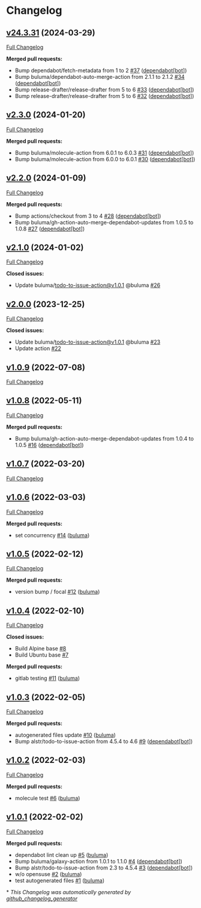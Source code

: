 # Changelog

## [v24.3.31](https://github.com/buluma/ansible-role-forensics/tree/v24.3.31) (2024-03-29)

[Full Changelog](https://github.com/buluma/ansible-role-forensics/compare/v2.3.0...v24.3.31)

**Merged pull requests:**

- Bump dependabot/fetch-metadata from 1 to 2 [\#37](https://github.com/buluma/ansible-role-forensics/pull/37) ([dependabot[bot]](https://github.com/apps/dependabot))
- Bump buluma/dependabot-auto-merge-action from 2.1.1 to 2.1.2 [\#34](https://github.com/buluma/ansible-role-forensics/pull/34) ([dependabot[bot]](https://github.com/apps/dependabot))
- Bump release-drafter/release-drafter from 5 to 6 [\#33](https://github.com/buluma/ansible-role-forensics/pull/33) ([dependabot[bot]](https://github.com/apps/dependabot))
- Bump release-drafter/release-drafter from 5 to 6 [\#32](https://github.com/buluma/ansible-role-forensics/pull/32) ([dependabot[bot]](https://github.com/apps/dependabot))

## [v2.3.0](https://github.com/buluma/ansible-role-forensics/tree/v2.3.0) (2024-01-20)

[Full Changelog](https://github.com/buluma/ansible-role-forensics/compare/v2.2.0...v2.3.0)

**Merged pull requests:**

- Bump buluma/molecule-action from 6.0.1 to 6.0.3 [\#31](https://github.com/buluma/ansible-role-forensics/pull/31) ([dependabot[bot]](https://github.com/apps/dependabot))
- Bump buluma/molecule-action from 6.0.0 to 6.0.1 [\#30](https://github.com/buluma/ansible-role-forensics/pull/30) ([dependabot[bot]](https://github.com/apps/dependabot))

## [v2.2.0](https://github.com/buluma/ansible-role-forensics/tree/v2.2.0) (2024-01-09)

[Full Changelog](https://github.com/buluma/ansible-role-forensics/compare/v2.1.0...v2.2.0)

**Merged pull requests:**

- Bump actions/checkout from 3 to 4 [\#28](https://github.com/buluma/ansible-role-forensics/pull/28) ([dependabot[bot]](https://github.com/apps/dependabot))
- Bump buluma/gh-action-auto-merge-dependabot-updates from 1.0.5 to 1.0.8 [\#27](https://github.com/buluma/ansible-role-forensics/pull/27) ([dependabot[bot]](https://github.com/apps/dependabot))

## [v2.1.0](https://github.com/buluma/ansible-role-forensics/tree/v2.1.0) (2024-01-02)

[Full Changelog](https://github.com/buluma/ansible-role-forensics/compare/v2.0.0...v2.1.0)

**Closed issues:**

- Update buluma/todo-to-issue-action@v1.0.1 @buluma [\#26](https://github.com/buluma/ansible-role-forensics/issues/26)

## [v2.0.0](https://github.com/buluma/ansible-role-forensics/tree/v2.0.0) (2023-12-25)

[Full Changelog](https://github.com/buluma/ansible-role-forensics/compare/v1.0.9...v2.0.0)

**Closed issues:**

- Update buluma/todo-to-issue-action@v1.0.1 @buluma [\#23](https://github.com/buluma/ansible-role-forensics/issues/23)
- Update action [\#22](https://github.com/buluma/ansible-role-forensics/issues/22)

## [v1.0.9](https://github.com/buluma/ansible-role-forensics/tree/v1.0.9) (2022-07-08)

[Full Changelog](https://github.com/buluma/ansible-role-forensics/compare/v1.0.8...v1.0.9)

## [v1.0.8](https://github.com/buluma/ansible-role-forensics/tree/v1.0.8) (2022-05-11)

[Full Changelog](https://github.com/buluma/ansible-role-forensics/compare/v1.0.7...v1.0.8)

**Merged pull requests:**

- Bump buluma/gh-action-auto-merge-dependabot-updates from 1.0.4 to 1.0.5 [\#16](https://github.com/buluma/ansible-role-forensics/pull/16) ([dependabot[bot]](https://github.com/apps/dependabot))

## [v1.0.7](https://github.com/buluma/ansible-role-forensics/tree/v1.0.7) (2022-03-20)

[Full Changelog](https://github.com/buluma/ansible-role-forensics/compare/v1.0.6...v1.0.7)

## [v1.0.6](https://github.com/buluma/ansible-role-forensics/tree/v1.0.6) (2022-03-03)

[Full Changelog](https://github.com/buluma/ansible-role-forensics/compare/v1.0.5...v1.0.6)

**Merged pull requests:**

- set concurrency [\#14](https://github.com/buluma/ansible-role-forensics/pull/14) ([buluma](https://github.com/buluma))

## [v1.0.5](https://github.com/buluma/ansible-role-forensics/tree/v1.0.5) (2022-02-12)

[Full Changelog](https://github.com/buluma/ansible-role-forensics/compare/v1.0.4...v1.0.5)

**Merged pull requests:**

- version bump / focal [\#12](https://github.com/buluma/ansible-role-forensics/pull/12) ([buluma](https://github.com/buluma))

## [v1.0.4](https://github.com/buluma/ansible-role-forensics/tree/v1.0.4) (2022-02-10)

[Full Changelog](https://github.com/buluma/ansible-role-forensics/compare/v1.0.3...v1.0.4)

**Closed issues:**

- Build Alpine base [\#8](https://github.com/buluma/ansible-role-forensics/issues/8)
- Build Ubuntu base [\#7](https://github.com/buluma/ansible-role-forensics/issues/7)

**Merged pull requests:**

- gitlab testing [\#11](https://github.com/buluma/ansible-role-forensics/pull/11) ([buluma](https://github.com/buluma))

## [v1.0.3](https://github.com/buluma/ansible-role-forensics/tree/v1.0.3) (2022-02-05)

[Full Changelog](https://github.com/buluma/ansible-role-forensics/compare/v1.0.2...v1.0.3)

**Merged pull requests:**

- autogenerated files update [\#10](https://github.com/buluma/ansible-role-forensics/pull/10) ([buluma](https://github.com/buluma))
- Bump alstr/todo-to-issue-action from 4.5.4 to 4.6 [\#9](https://github.com/buluma/ansible-role-forensics/pull/9) ([dependabot[bot]](https://github.com/apps/dependabot))

## [v1.0.2](https://github.com/buluma/ansible-role-forensics/tree/v1.0.2) (2022-02-03)

[Full Changelog](https://github.com/buluma/ansible-role-forensics/compare/v1.0.1...v1.0.2)

**Merged pull requests:**

- molecule test [\#6](https://github.com/buluma/ansible-role-forensics/pull/6) ([buluma](https://github.com/buluma))

## [v1.0.1](https://github.com/buluma/ansible-role-forensics/tree/v1.0.1) (2022-02-02)

[Full Changelog](https://github.com/buluma/ansible-role-forensics/compare/5463c8d9e2ed257097c87c28a51a37a608464bba...v1.0.1)

**Merged pull requests:**

- dependabot lint clean up [\#5](https://github.com/buluma/ansible-role-forensics/pull/5) ([buluma](https://github.com/buluma))
- Bump buluma/galaxy-action from 1.0.1 to 1.1.0 [\#4](https://github.com/buluma/ansible-role-forensics/pull/4) ([dependabot[bot]](https://github.com/apps/dependabot))
- Bump alstr/todo-to-issue-action from 2.3 to 4.5.4 [\#3](https://github.com/buluma/ansible-role-forensics/pull/3) ([dependabot[bot]](https://github.com/apps/dependabot))
- w/o opensuse [\#2](https://github.com/buluma/ansible-role-forensics/pull/2) ([buluma](https://github.com/buluma))
- test autogenerated files [\#1](https://github.com/buluma/ansible-role-forensics/pull/1) ([buluma](https://github.com/buluma))



\* *This Changelog was automatically generated by [github_changelog_generator](https://github.com/github-changelog-generator/github-changelog-generator)*
